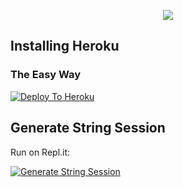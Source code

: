 <p align="center"><img src="https://telegra.ph/file/d48eab138afb66385f1f9.jpg"/></p>

## Installing Heroku 

### The Easy Way
[![Deploy To Heroku](https://www.herokucdn.com/deploy/button.svg)](https://heroku.com/deploy?template=https://github.com/tesbot07/ironbot/)

## Generate String Session

Run on Repl.it:
<p><a href="https://generatestring.tesbot07.repl.run"> <img src="https://img.shields.io/badge/run-string__session.py-blue?style=for-the-badge&logo=repl.it" alt="Generate String Session" /></a></p>
